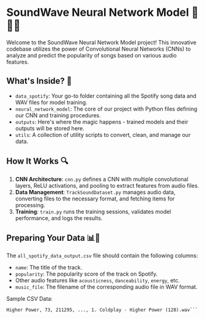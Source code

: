 # SoundWave Neural Network Model 🌊🎶🧠

Welcome to the SoundWave Neural Network Model project! This innovative codebase utilizes the power of Convolutional Neural Networks (CNNs) to analyze and predict the popularity of songs based on various audio features.

## What's Inside? 🧐

- `data_spotify`: Your go-to folder containing all the Spotify song data and WAV files for model training.
- `neural_network_model`: The core of our project with Python files defining our CNN and training procedures.
- `outputs`: Here's where the magic happens - trained models and their outputs will be stored here.
- `utils`: A collection of utility scripts to convert, clean, and manage our data.

## How It Works 🔍

1. **CNN Architecture**: `cnn.py` defines a CNN with multiple convolutional layers, ReLU activations, and pooling to extract features from audio files.
2. **Data Management**: `TrackSoundDataset.py` manages audio data, converting files to the necessary format, and fetching items for processing.
3. **Training**: `train.py` runs the training sessions, validates model performance, and logs the results.

## Preparing Your Data 📊🎵

The `all_spotify_data_output.csv` file should contain the following columns:
- `name`: The title of the track.
- `popularity`: The popularity score of the track on Spotify.
- Other audio features like `acousticness`, `danceability`, `energy`, etc.
- `music_file`: The filename of the corresponding audio file in WAV format.

Sample CSV Data:

```name, popularity, duration_ms, ..., music_file
Higher Power, 73, 211295, ..., 1. Coldplay - Higher Power (128).wav```

